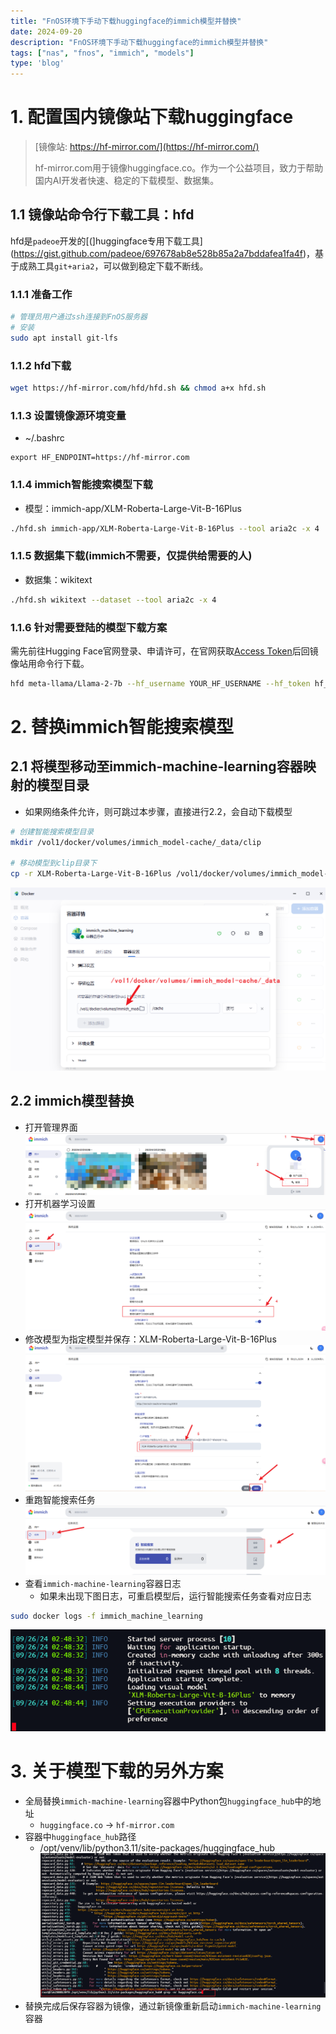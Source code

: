 ```yaml
---
title: "FnOS环境下手动下载huggingface的immich模型并替换"
date: 2024-09-20
description: "FnOS环境下手动下载huggingface的immich模型并替换"
tags: ["nas", "fnos", "immich", "models"]
type: 'blog'
---
```


# 1. 配置国内镜像站下载huggingface
> [镜像站: https://hf-mirror.com/](https://hf-mirror.com/)
> 
> hf-mirror.com用于镜像huggingface.co。作为一个公益项目，致力于帮助国内AI开发者快速、稳定的下载模型、数据集。

## 1.1 镜像站命令行下载工具：hfd
hfd是`padeoe`开发的[(]huggingface专用下载工具](https://gist.github.com/padeoe/697678ab8e528b85a2a7bddafea1fa4f)，基于成熟工具`git+aria2`，可以做到稳定下载不断线。
### 1.1.1 准备工作
```bash
# 管理员用户通过ssh连接到FnOS服务器
# 安装
sudo apt install git-lfs
```

### 1.1.2 hfd下载
```bash
wget https://hf-mirror.com/hfd/hfd.sh && chmod a+x hfd.sh
```

### 1.1.3 设置镜像源环境变量
- ~/.bashrc
```bashrc
export HF_ENDPOINT=https://hf-mirror.com
```

### 1.1.4 immich智能搜索模型下载
- 模型：immich-app/XLM-Roberta-Large-Vit-B-16Plus
```bash
./hfd.sh immich-app/XLM-Roberta-Large-Vit-B-16Plus --tool aria2c -x 4
```

### 1.1.5 数据集下载(immich不需要，仅提供给需要的人)
- 数据集：wikitext
```bash
./hfd.sh wikitext --dataset --tool aria2c -x 4
```

### 1.1.6 针对需要登陆的模型下载方案
需先前往Hugging Face官网登录、申请许可，在官网获取[Access Token](https://huggingface.co/settings/tokens)后回镜像站用命令行下载。
```bash
hfd meta-llama/Llama-2-7b --hf_username YOUR_HF_USERNAME --hf_token hf_***
```

# 2. 替换immich智能搜索模型
## 2.1 将模型移动至immich-machine-learning容器映射的模型目录
- 如果网络条件允许，则可跳过本步骤，直接进行2.2，会自动下载模型
```bash
# 创建智能搜索模型目录
mkdir /vol1/docker/volumes/immich_model-cache/_data/clip

# 移动模型到clip目录下
cp -r XLM-Roberta-Large-Vit-B-16Plus /vol1/docker/volumes/immich_model-cache/_data/clip
```
![image.png](./1.png)
## 2.2 immich模型替换
- 打开管理界面
![image.png](./2.png)
- 打开机器学习设置
![image.png](./3.png)
- 修改模型为指定模型并保存：XLM-Roberta-Large-Vit-B-16Plus
![image.png](./4.png)
- 重跑智能搜索任务
![image.png](./5.png)
- 查看`immich-machine-learning`容器日志
  - 如果未出现下图日志，可重启模型后，运行智能搜索任务查看对应日志
```bash
sudo docker logs -f immich_machine_learning
```
![image.png](./6.png)

# 3. 关于模型下载的另外方案
- 全局替换`immich-machine-learning`容器中Python包`huggingface_hub`中的地址
  - `huggingface.co` -> `hf-mirror.com`
- 容器中`huggingface_hub`路径
  - /opt/venv/lib/python3.11/site-packages/huggingface_hub
![image.png](./7.png)
- 替换完成后保存容器为镜像，通过新镜像重新启动`immich-machine-learning`容器
